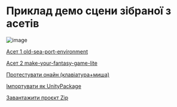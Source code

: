 # Приклад демо сцени зібраної з асетів

![image](https://github.com/user-attachments/assets/0788e78a-c31e-4711-b98a-6728a243ef02)


[Асет 1 old-sea-port-environment](https://assetstore.unity.com/packages/3d/environments/old-sea-port-environment-36897)

[Асет 2 make-your-fantasy-game-lite](https://assetstore.unity.com/packages/3d/environments/fantasy/make-your-fantasy-game-lite-8312)

[Протестувати онайн (клавіатура+миша)]()

[Імпортувати як UnityPackage]()

[Завантажити проєкт Zip]()
